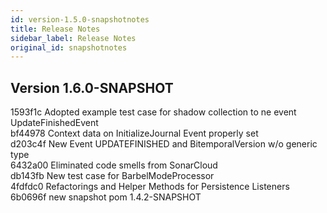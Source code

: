 ```yaml
---
id: version-1.5.0-snapshotnotes
title: Release Notes
sidebar_label: Release Notes
original_id: snapshotnotes
---
```


## Version 1.6.0-SNAPSHOT
1593f1c Adopted example test case for shadow collection to ne event UpdateFinishedEvent</br>
bf44978 Context data on InitializeJournal Event properly set</br>
d203c4f New Event UPDATEFINISHED and BitemporalVersion w/o generic type</br>
6432a00 Eliminated code smells from SonarCloud</br>
db143fb New test case for BarbelModeProcessor</br>
4fdfdc0 Refactorings and Helper Methods for Persistence Listeners</br>
6b0696f new snapshot pom 1.4.2-SNAPSHOT</br>